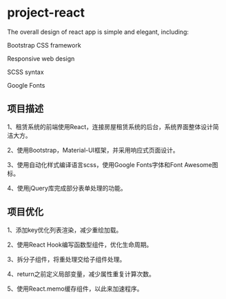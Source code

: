 # project-react

The overall design of react app is simple and elegant, including:

Bootstrap CSS framework 

Responsive web design

SCSS syntax

Google Fonts

## 项目描述

1、租赁系统的前端使用React，连接房屋租赁系统的后台，系统界面整体设计简洁大方。

2、使用Bootstrap，Material-UI框架，并采用响应式页面设计。

3、使用自动化样式编译语言scss，使用Google Fonts字体和Font Awesome图标。

4、使用jQuery库完成部分表单处理的功能。

## 项目优化

1、添加key优化列表渲染，减少重绘加载。

2、使用React Hook编写函数型组件，优化生命周期。

3、拆分子组件，将重处理交给子组件处理。

4、return之前定义局部变量，减少属性重复计算次数。

5、使用React.memo缓存组件，以此来加速程序。
